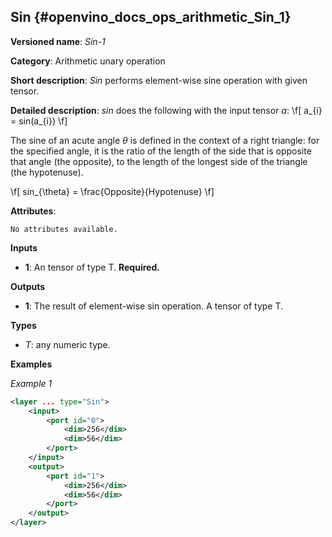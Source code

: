 ## Sin <a name="Sin"></a> {#openvino_docs_ops_arithmetic_Sin_1}

**Versioned name**: *Sin-1*

**Category**: Arithmetic unary operation 

**Short description**: *Sin* performs element-wise sine operation with given tensor.

**Detailed description**: *sin* does the following with the input tensor *a*:
\f[
a_{i} = sin(a_{i})
\f]

The sine of an acute angle $\theta$ is defined in the context of a right triangle: for the specified angle, it is the ratio of the length of the side 
that is opposite that angle (the opposite), to the length of the longest side of the triangle (the hypotenuse).

\f[
sin_{\theta} = \frac{Opposite}{Hypotenuse}
\f]

**Attributes**:

    No attributes available.

**Inputs**

* **1**: An tensor of type T. **Required.**

**Outputs**

* **1**: The result of element-wise sin operation. A tensor of type T.

**Types**

* *T*: any numeric type.


**Examples**

*Example 1*

```xml
<layer ... type="Sin">
    <input>
        <port id="0">
            <dim>256</dim>
            <dim>56</dim>
        </port>
    </input>
    <output>
        <port id="1">
            <dim>256</dim>
            <dim>56</dim>
        </port>
    </output>
</layer>
```
